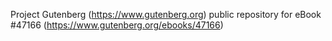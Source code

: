 Project Gutenberg (https://www.gutenberg.org) public repository for eBook #47166 (https://www.gutenberg.org/ebooks/47166)
